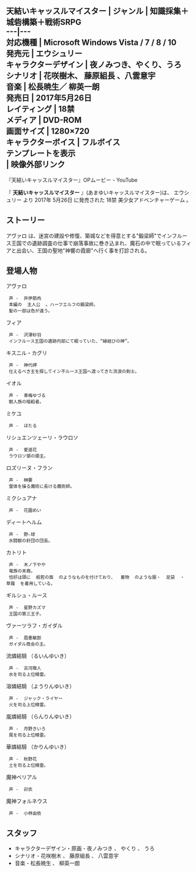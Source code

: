 天結いキャッスルマイスター  |  ジャンル  |  知識採集＋城砦構築＋戦術SRPG   
---|---  
対応機種  |  Microsoft Windows Vista  /  7  /  8  /  10   
発売元  |  エウシュリー   
キャラクターデザイン  |  夜ノみつき、やくり、うろ   
シナリオ  |  花咲樹木、  藤原組長  、八雲意宇   
音楽  |  松長暁生／  柳英一朗   
発売日  |  2017年5月26日   
レイティング  |  18禁   
メディア  |  DVD-ROM   
画面サイズ  |  1280×720   
キャラクターボイス  |  フルボイス   
テンプレートを表示  
|  映像外部リンク  
---  
『天結いキャッスルマイスター』OPムービー  \-  YouTube  
  
『 **天結いキャッスルマイスター** 』(あまゆいキャッスルマイスター)は、  エウシュリー  より  2017年  5月26日  に発売された  18禁
美少女アドベンチャーゲーム  。

##  ストーリー  

アヴァロ
は、迷宮の建設や修復、築城などを得意とする"鍛梁師"でインフルース王国での遺跡調査の仕事で崩落事故に巻き込まれ、魔石の中で眠っているフィアと出会い、王国の聖地"神響の霞廊"へ行く事を打診される。

##  登場人物  

アヴァロ

     声 -  井伊筋肉 
     本編の  主人公  。ハーフエルフの鍛梁師。 
     髪の一部は色が違う。 
フィア

     声 -  沢澤砂羽 
     インフルース王国の遺跡内部にて眠っていた、“縁結びの神”。 
キスニル・カグリ

     声 -  神代岬 
     仕えるべき主を探してイン不ルース王国へ渡ってきた流浪の剣士。 
イオル

     声 -  青梅ゆづる 
     獣人族の暗殺者。 
ミケユ

     声 -  ほたる 
リシュエンツェーリ・ラウロソ

     声 -  愛遥花 
     ラウロソ領の領主。 
ロズリーヌ・フラン

     声 -  榊要 
     霊体を操る魔術に長ける魔術師。 
ミクシュアナ

     声 -  花園めい 
ディートヘルム

     声 -  野☆球 
     水闘獣の針団の団長。 
カトリト

     声 -  木ノ下やや 
     竜族の末裔。 
     恰好は頭に  般若の面  のようなものを付けており、  着物  のような服・  足袋  ・  草履  を着用している。 
ギルシュ・ルース

     声 -  星野カズマ 
     王国の第三王子。 
ヴァーツラフ・ガイダル

     声 -  眉墨敏郎 
     ガイダル商会の主。 
流燐結騎 （るいんゆいき）

     声 -  古河徹人 
     水を司る上位精霊。 
溶燐結騎 （ようりんゆいき）

     声 -  ジャック・ライヤー 
     火を司る上位精霊。 
嵐燐結騎 （らんりんゆいき）

     声 -  月野きいろ 
     風を司る上位精霊。 
華燐結騎 （かりんゆいき）

     声 -  秋野花 
     土を司る上位精霊。 
魔神ベリアル

     声 -  卯衣 
魔神フォルネウス

     声 -  小林由依 

##  スタッフ  

  * キャラクターデザイン・原画 -  夜ノみつき  、  やくり  、  うろ 
  * シナリオ -  花咲樹木  、  藤原組長  、  八雲意宇 
  * 音楽 -  松長暁生  、  柳英一朗 

